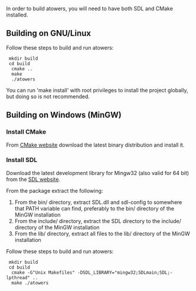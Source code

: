 In order to build atowers, you will need to have both SDL and CMake installed.

## Building on GNU/Linux

Follow these steps to build and run atowers:

```
 mkdir build
 cd build
  cmake ..
  make
  ./atowers
```

You can run 'make install' with root privileges to install the project
globally, but doing so is not recommended.

## Building on Windows (MinGW)

### Install CMake
From [CMake website](http://www.cmake.org/cmake/resources/software.html) download the latest binary distribution and install it.

### Install SDL
Download the latest development library for Mingw32 (also valid for 64 bit) from the [SDL website](http://www.libsdl.org).

From the package extract the following:

 1. From the bin/ directory, extract SDL.dll and sdl-config to somewhere that PATH variable can find, preferably to the bin/ directory of the MinGW installation
 2. From the include/ directory, extract the SDL directory to the include/ directory of the MinGW installation
 3. From the lib/ directory, extract all files to the lib/ directory of the MinGW installation

Follow these steps to build and run atowers:

```
 mkdir build
 cd build
  cmake -G"Unix Makefiles" -DSDL_LIBRARY="mingw32;SDLmain;SDL;-lpthread" ..
  make ./atowers
```
